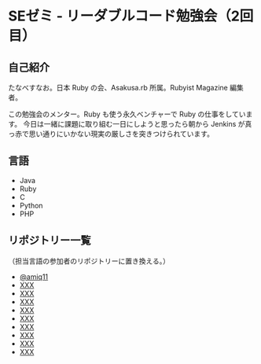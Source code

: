 # SEゼミ - リーダブルコード勉強会（2回目）

## 自己紹介

たなべすなお。日本 Ruby の会、Asakusa.rb 所属。Rubyist Magazine 編集者。

この勉強会のメンター。Ruby も使う永久ベンチャーで Ruby の仕事をしています。
今日は一緒に課題に取り組む一日にしようと思ったら朝から Jenkins が真っ赤で思い通りにいかない現実の厳しさを突きつけられています。

## 言語

  * Java
  * Ruby
  * C
  * Python
  * PHP

## リポジトリー一覧

（担当言語の参加者のリポジトリーに置き換える。）

  * [@amiq11](https://github.com/amiq11/amiq11-sezemi-2014-readable-code-2)
  * [XXX](https://github.com/XXX/XXX-sezemi-2014-readable-code-2)
  * [XXX](https://github.com/XXX/XXX-sezemi-2014-readable-code-2)
  * [XXX](https://github.com/XXX/XXX-sezemi-2014-readable-code-2)
  * [XXX](https://github.com/XXX/XXX-sezemi-2014-readable-code-2)
  * [XXX](https://github.com/XXX/XXX-sezemi-2014-readable-code-2)
  * [XXX](https://github.com/XXX/XXX-sezemi-2014-readable-code-2)
  * [XXX](https://github.com/XXX/XXX-sezemi-2014-readable-code-2)
  * [XXX](https://github.com/XXX/XXX-sezemi-2014-readable-code-2)
  * [XXX](https://github.com/XXX/XXX-sezemi-2014-readable-code-2)
